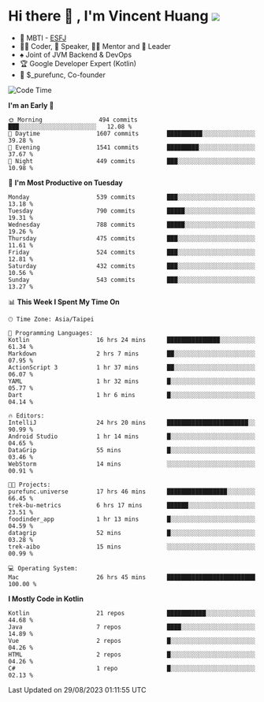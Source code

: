 # Hi there 👋 , I'm Vincent Huang ![](https://komarev.com/ghpvc/?username=Jian-Min-Huang)
- 👀 MBTI - [ESFJ](https://www.16personalities.com/esfj-personality)
- 👨‍💻 Coder, 🎤 Speaker, 👨‍🏫 Mentor and 🚀 Leader
- ♠️ Joint of JVM Backend & DevOps
- 🏆 Google Developer Expert (Kotlin)
- 💼 $_purefunc, Co-founder

<!--START_SECTION:waka-->
![Code Time](http://img.shields.io/badge/Code%20Time-2%2C498%20hrs%2054%20mins-blue)

**I'm an Early 🐤** 

```text
🌞 Morning                494 commits         ███░░░░░░░░░░░░░░░░░░░░░░   12.08 % 
🌆 Daytime                1607 commits        ██████████░░░░░░░░░░░░░░░   39.28 % 
🌃 Evening                1541 commits        █████████░░░░░░░░░░░░░░░░   37.67 % 
🌙 Night                  449 commits         ███░░░░░░░░░░░░░░░░░░░░░░   10.98 % 
```
📅 **I'm Most Productive on Tuesday** 

```text
Monday                   539 commits         ███░░░░░░░░░░░░░░░░░░░░░░   13.18 % 
Tuesday                  790 commits         █████░░░░░░░░░░░░░░░░░░░░   19.31 % 
Wednesday                788 commits         █████░░░░░░░░░░░░░░░░░░░░   19.26 % 
Thursday                 475 commits         ███░░░░░░░░░░░░░░░░░░░░░░   11.61 % 
Friday                   524 commits         ███░░░░░░░░░░░░░░░░░░░░░░   12.81 % 
Saturday                 432 commits         ███░░░░░░░░░░░░░░░░░░░░░░   10.56 % 
Sunday                   543 commits         ███░░░░░░░░░░░░░░░░░░░░░░   13.27 % 
```


📊 **This Week I Spent My Time On** 

```text
🕑︎ Time Zone: Asia/Taipei

💬 Programming Languages: 
Kotlin                   16 hrs 24 mins      ███████████████░░░░░░░░░░   61.34 % 
Markdown                 2 hrs 7 mins        ██░░░░░░░░░░░░░░░░░░░░░░░   07.95 % 
ActionScript 3           1 hr 37 mins        ██░░░░░░░░░░░░░░░░░░░░░░░   06.07 % 
YAML                     1 hr 32 mins        █░░░░░░░░░░░░░░░░░░░░░░░░   05.77 % 
Dart                     1 hr 6 mins         █░░░░░░░░░░░░░░░░░░░░░░░░   04.14 % 

🔥 Editors: 
IntelliJ                 24 hrs 20 mins      ███████████████████████░░   90.99 % 
Android Studio           1 hr 14 mins        █░░░░░░░░░░░░░░░░░░░░░░░░   04.65 % 
DataGrip                 55 mins             █░░░░░░░░░░░░░░░░░░░░░░░░   03.46 % 
WebStorm                 14 mins             ░░░░░░░░░░░░░░░░░░░░░░░░░   00.91 % 

🐱‍💻 Projects: 
purefunc.universe        17 hrs 46 mins      █████████████████░░░░░░░░   66.45 % 
trek-bu-metrics          6 hrs 17 mins       ██████░░░░░░░░░░░░░░░░░░░   23.51 % 
foodinder_app            1 hr 13 mins        █░░░░░░░░░░░░░░░░░░░░░░░░   04.59 % 
datagrip                 52 mins             █░░░░░░░░░░░░░░░░░░░░░░░░   03.28 % 
trek-aibo                15 mins             ░░░░░░░░░░░░░░░░░░░░░░░░░   00.99 % 

💻 Operating System: 
Mac                      26 hrs 45 mins      █████████████████████████   100.00 % 
```

**I Mostly Code in Kotlin** 

```text
Kotlin                   21 repos            ███████████░░░░░░░░░░░░░░   44.68 % 
Java                     7 repos             ████░░░░░░░░░░░░░░░░░░░░░   14.89 % 
Vue                      2 repos             █░░░░░░░░░░░░░░░░░░░░░░░░   04.26 % 
HTML                     2 repos             █░░░░░░░░░░░░░░░░░░░░░░░░   04.26 % 
C#                       1 repo              █░░░░░░░░░░░░░░░░░░░░░░░░   02.13 % 
```




 Last Updated on 29/08/2023 01:11:55 UTC
<!--END_SECTION:waka-->
